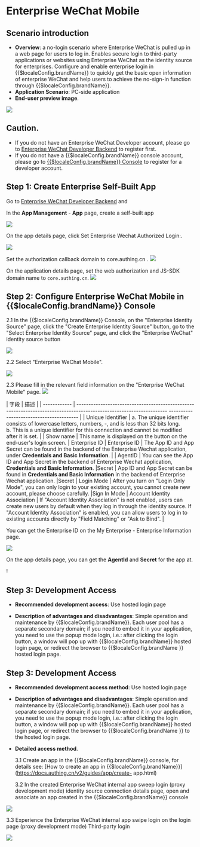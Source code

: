 # Enterprise WeChat Mobile

<LastUpdated/>

## Scenario introduction

- **Overview**: a no-login scenario where Enterprise WeChat is pulled up in a web page for users to log in. Enables secure login to third-party applications or websites using Enterprise WeChat as the identity source for enterprises. Configure and enable enterprise login in {{$localeConfig.brandName}} to quickly get the basic open information of enterprise WeChat and help users to achieve the no-sign-in function through {{$localeConfig.brandName}}.
- **Application Scenario**: PC-side application
- **End-user preview image**.

<img src="./images/00.png" >

## Caution.

- If you do not have an Enterprise WeChat Developer account, please go to [Enterprise WeChat Developer Backend](https://work.weixin.qq.com/) to register first.
- If you do not have a {{$localeConfig.brandName}} console account, please go to [{{$localeConfig.brandName}} Console](https://{{$localeConfig.brandName}}.cn/) to register for a developer account.

## Step 1: Create Enterprise Self-Built App

Go to [Enterprise WeChat Developer Backend](https://work.weixin.qq.com/wework_admin/frame#profile) and

In the **App Management** - **App** page, create a self-built app

<img src="./images/create-app.png" >

On the app details page, click Set Enterprise Wechat Authorized Login:.

<img src="./images/click-wechat-work-authz.png" >

Set the authorization callback domain to core.authing.cn .
<img src="./images/configure-authz-domain.png" >

On the application details page, set the web authorization and JS-SDK domain name to `core.authing.cn`.
<img src="./images/configure-sdk-domain.png" >

## Step 2: Configure Enterprise WeChat Mobile in {{$localeConfig.brandName}} Console

2.1 In the {{$localeConfig.brandName}} Console, on the "Enterprise Identity Source" page, click the "Create Enterprise Identity Source" button, go to the "Select Enterprise Identity Source" page, and click the "Enterprise WeChat" identity source button

<img src="./images/01.png" >

2.2 Select "Enterprise WeChat Mobile".

<img src="./images/02.png" >

2.3 Please fill in the relevant field information on the "Enterprise WeChat Mobile" page.
<img src="./images/03.png" >

| 字段 | 描述 |
| ------------ | -------------------------------------------------------------------------------------------------------------------- ---------------------------------------- |
| Unique Identifier | a. The unique identifier consists of lowercase letters, numbers, -, and is less than 32 bits long.  <br />b. This is a unique identifier for this connection and cannot be modified after it is set.                                                    |
| Show name | This name is displayed on the button on the end-user's login screen.                                                                                                                | Enterprise ID
| Enterprise ID | The App ID and App Secret can be found in the backend of the Enterprise Wechat application, under **Credentials and Basic Information**.                                                                                                                                                              |
| AgentID | You can see the App ID and App Secret in the backend of Enterprise Wechat application, **Credentials and Basic Information**.                                                                                |Secret
| App ID and App Secret can be found in **Credentials and Basic Information** in the backend of Enterprise Wechat application.                                                                                |Secret
| Login Mode | After you turn on "Login Only Mode", you can only login to your existing account, you cannot create new account, please choose carefully.                                                                                        |Sign In Mode
| Account Identity Association | If "Account Identity Association" is not enabled, users can create new users by default when they log in through the identity source. If "Account Identity Association" is enabled, you can allow users to log in to existing accounts directly by "Field Matching" or "Ask to Bind". |

You can get the Enterprise ID on the My Enterprise - Enterprise Information page.

<img src="./images/get-corp-id.png" >

On the app details page, you can get the **AgentId** and **Secret** for the app at.

! [](./images/get-agentid-secret.png)

## Step 3: Development Access

- **Recommended development access**: Use hosted login page

- **Description of advantages and disadvantages**: Simple operation and maintenance by {{$localeConfig.brandName}}. Each user pool has a separate secondary domain; if you need to embed it in your application, you need to use the popup mode login, i.e.: after clicking the login button, a window will pop up with {{$localeConfig.brandName}} hosted login page, or redirect the browser to {{$localeConfig.brandName }} hosted login page.

## Step 3: Development Access

- **Recommended development access method**: Use hosted login page

- **Description of advantages and disadvantages**: Simple operation and maintenance by {{$localeConfig.brandName}}. Each user pool has a separate secondary domain; if you need to embed it in your application, you need to use the popup mode login, i.e.: after clicking the login button, a window will pop up with {{$localeConfig.brandName}} hosted login page, or redirect the browser to {{$localeConfig.brandName }} to the hosted login page.

- **Detailed access method**.

  3.1 Create an app in the {{$localeConfig.brandName}} console, for details see: [How to create an app in {{$localeConfig.brandName}}](https://docs.authing.cn/v2/guides/app/create- app.html)

  3.2 In the created Enterprise WeChat internal app sweep login (proxy development mode) identity source connection details page, open and associate an app created in the {{$localeConfig.brandName}} console

<img src="./images/04.png" >

3.3 Experience the Enterprise WeChat internal app swipe login on the login page (proxy development mode) Third-party login

<img src="./images/05.png" >
